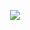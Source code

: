 <p align="center">
  <img src="https://github.com/user-attachments/assets/d5630d28-d735-4eab-9687-018b03583424">
</p>

